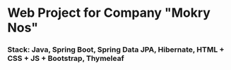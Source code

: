 <h1>Web Project for Company "Mokry Nos"</h1>
<h3>Stack: Java, Spring Boot, Spring Data JPA, Hibernate, HTML + CSS + JS + Bootstrap, Thymeleaf</h3>
